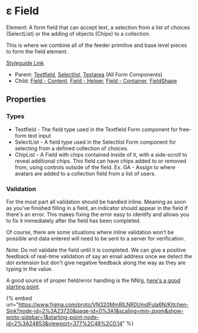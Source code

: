 # ε Field

Element: A form field that can accept text, a selection from a list of choices (SelectList) or the adding of objects (Chips) to a collection.

This is where we combine all of the feeder primitive and base level pieces to form the field element.

[Styleguide Link](https://zpl.io/boA1gkW)

* Parent: [Textfield](../../components/form/textfield.md), [Selectlist](../../components/form/selectlist.md), [Textarea](../../components/form/textarea.md) (All Form Components)
* Child: [Field - Content](field-content.md), [Field - Helper](field-helper.md), [Field - Container](field-container.md), [FieldShape](field-shape.md)

## Properties

### Types

* Textfield - The field type used in the Textfield Form component for free-form text input
* SelectList - A field type used in the Selectlist Form component for selecting from a defined collection of choices.
* ChipList - A Field with chips contained inside of it, with a side-scroll to reveal additional chips. This field can have chips added to or removed from, using controls outside of the field. Ex. GA - Assign to where avatars are added to a collection field from a list of users.

### Validation

For the most part all validation should be handled inline. Meaning as soon as you've finished filling in a field, an indicator should appear in the field if there's an error. This makes fixing the error easy to identify and allows you to fix it immediately after the field has been completed.

Of course, there are some situations where inline validation won’t be possible and data entered will need to be sent to a server for verification.

Note: Do not validate the field until it is completed. We can give a positive feedback of real-time validation of say an email address once we detect the dot extension but don't give negative feedback along the way as they are typing in the value.

A good source of proper field/error handling is the NN/g, [here's a good starting point](https://www.nngroup.com/articles/errors-forms-design-guidelines/).

{% embed url="https://www.figma.com/proto/VN320MmRlLNR0UmdFula6N/Kitchen-Sink?node-id=2%3A23720&page-id=0%3A1&scaling=min-zoom&show-proto-sidebar=1&starting-point-node-id=2%3A24853&viewport=377%2C48%2C0.14" %}
